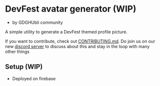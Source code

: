 # DevFest avatar generator (WIP)
- by GDGHUbli community

A simple utility to generate a DevFest themed profile picture. 


If you want to contribute, check out [CONTRIBUTING.md](https://github.com/GDGHubli/devfest-profile-picture-maker/blob/main/CONTRIBUTING.md). 
Do join us on our new [discord server](https://discord.gg/eddBwmgnqj) to discuss about this and stay in the loop with many other things


## Setup (WIP)
- Deployed on firebase
